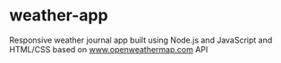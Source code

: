 # weather-app
Responsive weather journal app built using Node.js and JavaScript and HTML/CSS based on www.openweathermap.com API

